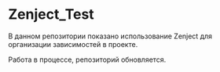 # Zenject_Test

В данном репозитории показано использование Zenject для организации зависимостей в проекте. 

Работа в процессе, репозиторий обновляется. 
